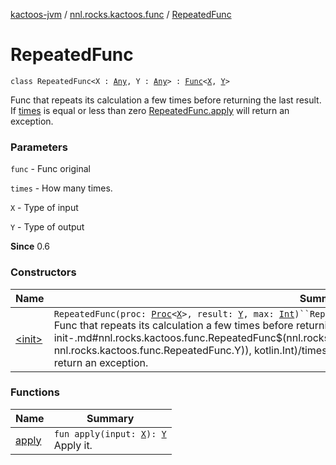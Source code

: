 [kactoos-jvm](../../index.md) / [nnl.rocks.kactoos.func](../index.md) / [RepeatedFunc](./index.md)

# RepeatedFunc

`class RepeatedFunc<X : `[`Any`](https://kotlinlang.org/api/latest/jvm/stdlib/kotlin/-any/index.html)`, Y : `[`Any`](https://kotlinlang.org/api/latest/jvm/stdlib/kotlin/-any/index.html)`> : `[`Func`](../../nnl.rocks.kactoos/-func/index.md)`<`[`X`](index.md#X)`, `[`Y`](index.md#Y)`>`

Func that repeats its calculation a few times before returning the last result.
If [times](#) is equal or less than zero [RepeatedFunc.apply](apply.md) will return an exception.

### Parameters

`func` - Func original

`times` - How many times.

`X` - Type of input

`Y` - Type of output

**Since**
0.6

### Constructors

| Name | Summary |
|---|---|
| [&lt;init&gt;](-init-.md) | `RepeatedFunc(proc: `[`Proc`](../../nnl.rocks.kactoos/-proc/index.md)`<`[`X`](index.md#X)`>, result: `[`Y`](index.md#Y)`, max: `[`Int`](https://kotlinlang.org/api/latest/jvm/stdlib/kotlin/-int/index.html)`)``RepeatedFunc(func: `[`Func`](../../nnl.rocks.kactoos/-func/index.md)`<`[`X`](index.md#X)`, `[`Y`](index.md#Y)`>, times: `[`Int`](https://kotlinlang.org/api/latest/jvm/stdlib/kotlin/-int/index.html)`)`<br>Func that repeats its calculation a few times before returning the last result. If [times](-init-.md#nnl.rocks.kactoos.func.RepeatedFunc$<init>(nnl.rocks.kactoos.Func((nnl.rocks.kactoos.func.RepeatedFunc.X, nnl.rocks.kactoos.func.RepeatedFunc.Y)), kotlin.Int)/times) is equal or less than zero [RepeatedFunc.apply](apply.md) will return an exception. |

### Functions

| Name | Summary |
|---|---|
| [apply](apply.md) | `fun apply(input: `[`X`](index.md#X)`): `[`Y`](index.md#Y)<br>Apply it. |
